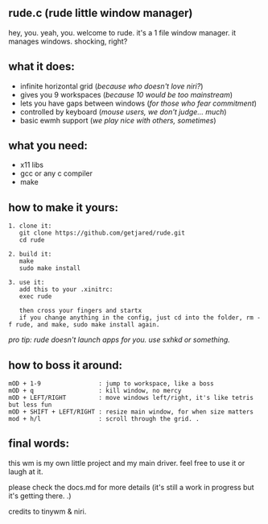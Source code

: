 rude.c (rude little window manager)
-----------------------------

hey, you. yeah, you. welcome to rude.
it's a 1 file window manager. it manages windows. shocking, right?

what it does:
-------------
- infinite horizontal grid (*because who doesn't love niri?*)
- gives you 9 workspaces (*because 10 would be too mainstream*)
- lets you have gaps between windows (*for those who fear commitment*)
- controlled by keyboard (*mouse users, we don't judge... much*)
- basic ewmh support (*we play nice with others, sometimes*)

what you need:
--------------
- x11 libs
- gcc or any c compiler
- make

how to make it yours:
---------------------
```
1. clone it:
   git clone https://github.com/getjared/rude.git
   cd rude

2. build it:
   make
   sudo make install

3. use it:
   add this to your .xinitrc:
   exec rude

   then cross your fingers and startx
   if you change anything in the config, just cd into the folder, rm -f rude, and make, sudo make install again.
```

*pro tip: rude doesn't launch apps for you. use sxhkd or something.*

how to boss it around:
----------------------
```
mOD + 1-9                : jump to workspace, like a boss
mOD + q                  : kill window, no mercy
mOD + LEFT/RIGHT         : move windows left/right, it's like tetris but less fun
mOD + SHIFT + LEFT/RIGHT : resize main window, for when size matters
mod + h/l                : scroll through the grid. .
```

final words:
------------
this wm is my own little project and my main driver. feel free to use it or laugh at it.

please check the docs.md for more details (it's still a work in progress but it's getting there. .)

credits to tinywm & niri.
